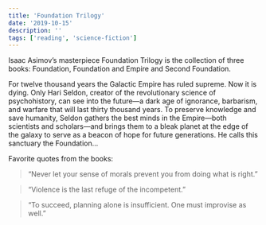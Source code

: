 ```yaml
---
title: 'Foundation Trilogy'
date: '2019-10-15'
description: ''
tags: ['reading', 'science-fiction']
---
```


Isaac Asimov’s masterpiece Foundation Trilogy is the collection of three books: Foundation, Foundation and Empire and Second Foundation.

For twelve thousand years the Galactic Empire has ruled supreme. Now it is dying. Only Hari Seldon, creator of the revolutionary science of psychohistory, can see into the future—a dark age of ignorance, barbarism, and warfare that will last thirty thousand years. To preserve knowledge and save humanity, Seldon gathers the best minds in the Empire—both scientists and scholars—and brings them to a bleak planet at the edge of the galaxy to serve as a beacon of hope for future generations. He calls this sanctuary the Foundation...

Favorite quotes from the books:

> “Never let your sense of morals prevent you from doing what is right.”

> “Violence is the last refuge of the incompetent.”

> “To succeed, planning alone is insufficient. One must improvise as well.”
